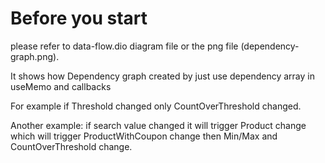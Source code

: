 # Before you start 
please refer to data-flow.dio diagram file or the png file (dependency-graph.png).

It shows how Dependency graph created by just use dependency array in useMemo and callbacks

For example if Threshold changed only CountOverThreshold changed.

Another example: if search value changed it will trigger Product change which will trigger ProductWithCoupon change then Min/Max and CountOverThreshold change.

